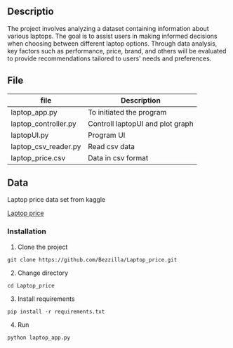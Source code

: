 ## Descriptio

The project involves analyzing a dataset containing information about various laptops. The goal is to assist users in making informed decisions 
when choosing between different laptop options. Through data analysis, key factors such as performance, price, brand, and others will be evaluated to provide recommendations tailored to users' needs and preferences.

## File
| file              | Description                                                                        |
|-------------------|------------------------------------------------------------------------------------|
| laptop_app.py    | To initiated the program                                       |
| laptop_controller.py | Controll laptopUI and plot graph                                       |
| laptopUI.py          | Program UI                                                  |
| laptop_csv_reader.py  | Read csv data                                                  |
| laptop_price.csv              | Data in csv format |
## Data
Laptop price data set from kaggle

[Laptop price](https://www.kaggle.com/datasets/muhammetvarl/laptop-price/data)

### Installation
1. Clone the project
```
git clone https://github.com/Bezzilla/Laptop_price.git
```
2. Change directory
```
cd Laptop_price
```

3. Install requirements
```
pip install -r requirements.txt
```

4. Run
```
python laptop_app.py
```
